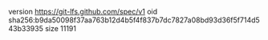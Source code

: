version https://git-lfs.github.com/spec/v1
oid sha256:b9da50098f37aa763b12d4b5f4f837b7dc7827a08bd93d36f5f714d543b33935
size 11191
